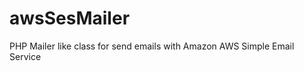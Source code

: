awsSesMailer
============

PHP Mailer like class for send emails with Amazon AWS Simple Email Service 